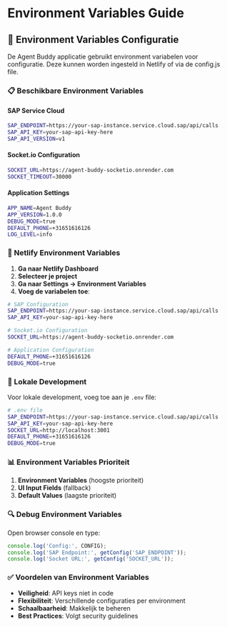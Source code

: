 # Environment Variables Guide

## 🔧 Environment Variables Configuratie

De Agent Buddy applicatie gebruikt environment variabelen voor configuratie. Deze kunnen worden ingesteld in Netlify of via de config.js file.

### 📋 Beschikbare Environment Variables

#### SAP Service Cloud
```bash
SAP_ENDPOINT=https://your-sap-instance.service.cloud.sap/api/calls
SAP_API_KEY=your-sap-api-key-here
SAP_API_VERSION=v1
```

#### Socket.io Configuration
```bash
SOCKET_URL=https://agent-buddy-socketio.onrender.com
SOCKET_TIMEOUT=30000
```

#### Application Settings
```bash
APP_NAME=Agent Buddy
APP_VERSION=1.0.0
DEBUG_MODE=true
DEFAULT_PHONE=+31651616126
LOG_LEVEL=info
```

### 🚀 Netlify Environment Variables

1. **Ga naar Netlify Dashboard**
2. **Selecteer je project**
3. **Ga naar Settings → Environment Variables**
4. **Voeg de variabelen toe**:

```bash
# SAP Configuration
SAP_ENDPOINT=https://your-sap-instance.service.cloud.sap/api/calls
SAP_API_KEY=your-sap-api-key-here

# Socket.io Configuration  
SOCKET_URL=https://agent-buddy-socketio.onrender.com

# Application Configuration
DEFAULT_PHONE=+31651616126
DEBUG_MODE=true
```

### 🔧 Lokale Development

Voor lokale development, voeg toe aan je `.env` file:

```bash
# .env file
SAP_ENDPOINT=https://your-sap-instance.service.cloud.sap/api/calls
SAP_API_KEY=your-sap-api-key-here
SOCKET_URL=http://localhost:3001
DEFAULT_PHONE=+31651616126
DEBUG_MODE=true
```

### 📊 Environment Variables Prioriteit

1. **Environment Variables** (hoogste prioriteit)
2. **UI Input Fields** (fallback)
3. **Default Values** (laagste prioriteit)

### 🔍 Debug Environment Variables

Open browser console en type:
```javascript
console.log('Config:', CONFIG);
console.log('SAP Endpoint:', getConfig('SAP_ENDPOINT'));
console.log('Socket URL:', getConfig('SOCKET_URL'));
```

### ✅ Voordelen van Environment Variables

- **Veiligheid**: API keys niet in code
- **Flexibiliteit**: Verschillende configuraties per environment
- **Schaalbaarheid**: Makkelijk te beheren
- **Best Practices**: Volgt security guidelines 